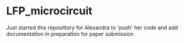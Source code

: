 # LFP_microcircuit

Just started this reposittory for Alexandra to 'push' her code and add documentation in preparation for paper submission
